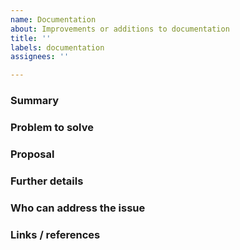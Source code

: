 ```yaml
---
name: Documentation
about: Improvements or additions to documentation 
title: ''
labels: documentation
assignees: ''

---
```


<!---
Please read this!

Before opening a new issue, please verify the issue isn't a duplicate.
Do a basic search for relevant keywords while filtering by the "documentation" label.
If it is found to be a duplicate, it will marked as a duplicate and closed.

Please remove any of the optional sections from the issue that you do not
have information.

If there is not enough information, we will work with you 
to get the relevant details.
--->

### Summary


<!--- Concisely summarize the documentation changes 
that you would like to make. --->

### Problem to solve


<!--- What problem do we are we trying to solve? --->

### Proposal


<!--- How are we going to solve the problem? --->

### Further details
<!--- Optional --->


<!-- Include use cases, benefits, goals, or any other details 
that will help us understand the problem better. -->

### Who can address the issue
<!--- Optional --->


<!-- Is there any special expertise is required to help with these changes? -->

### Links / references
<!--- Optional --->


<!--- List any relevant links and references for this issue. --->
